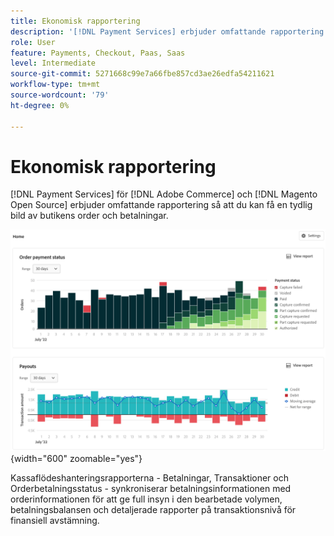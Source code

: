 ```yaml
---
title: Ekonomisk rapportering
description: '[!DNL Payment Services] erbjuder omfattande rapportering så att du kan få en tydlig bild av butikens order och betalningar.'
role: User
feature: Payments, Checkout, Paas, Saas
level: Intermediate
source-git-commit: 5271668c99e7a66fbe857cd3ae26edfa54211621
workflow-type: tm+mt
source-wordcount: '79'
ht-degree: 0%

---
```


# Ekonomisk rapportering

[!DNL Payment Services] för [!DNL Adobe Commerce] och [!DNL Magento Open Source] erbjuder omfattande rapportering så att du kan få en tydlig bild av butikens order och betalningar.

![Vyn Finansiella rapporter](assets/reports-view.png){width="600" zoomable="yes"}

Kassaflödeshanteringsrapporterna - Betalningar, Transaktioner och Orderbetalningsstatus - synkroniserar betalningsinformationen med orderinformationen för att ge full insyn i den bearbetade volymen, betalningsbalansen och detaljerade rapporter på transaktionsnivå för finansiell avstämning.
